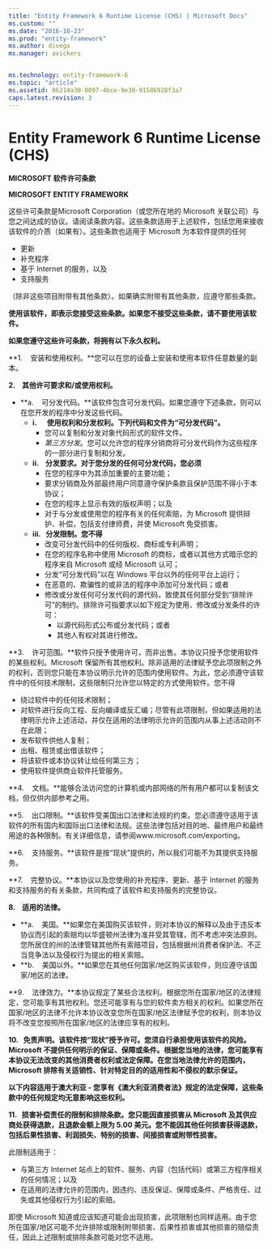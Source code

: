 ```yaml
---
title: "Entity Framework 6 Runtime License (CHS) | Microsoft Docs"
ms.custom: ""
ms.date: "2016-10-23"
ms.prod: "entity-framework"
ms.author: divega
ms.manager: avickers


ms.technology: entity-framework-6
ms.topic: "article"
ms.assetid: 06214a30-0097-4bce-9e30-91586928f3a7
caps.latest.revision: 3
---
```

# Entity Framework 6 Runtime License (CHS)
**MICROSOFT 软件许可条款**

**MICROSOFT ENTITY FRAMEWORK**

这些许可条款是Microsoft Corporation（或您所在地的 Microsoft 关联公司）与您之间达成的协议。请阅读条款内容。这些条款适用于上述软件，包括您用来接收该软件的介质（如果有）。这些条款也适用于 Microsoft 为本软件提供的任何

-   更新
-   补充程序
-   基于 Internet 的服务，以及
-   支持服务

（除非这些项目附带有其他条款）。如果确实附带有其他条款，应遵守那些条款。

**使用该软件，即表示您接受这些条款。如果您不接受这些条款，请不要使用该软件。**

**如果您遵守这些许可条款，将拥有以下永久权利。**

**1.    安装和使用权利。**您可以在您的设备上安装和使用本软件任意数量的副本。

**2.    其他许可要求和/或使用权利。**

-   **a.    可分发代码。**该软件包含可分发代码。如果您遵守下述条款，则可以在您开发的程序中分发这些代码。
    -   **i.      使用权利和分发权利。下列代码和文件为“可分发代码”。**
        -   您可以复制和分发对象代码形式的软件文件。
        -   *第三方分发*。您可以允许您的程序分销商将可分发代码作为这些程序的一部分进行复制和分发。
    -   **ii.    分发要求。对于您分发的任何可分发代码，您必须**
        -   在您的程序中为其添加重要的主要功能；
        -   要求分销商及外部最终用户同意遵守保护条款且保护范围不得小于本协议；
        -   在您的程序上显示有效的版权声明；以及
        -   对于与分发或使用您的程序有关的任何索赔，为 Microsoft 提供辩护、补偿，包括支付律师费，并使 Microsoft 免受损害。
    -   **iii.   分发限制。您不得**
        -   改变可分发代码中的任何版权、商标或专利声明；
        -   在您的程序名称中使用 Microsoft 的商标，或者以其他方式暗示您的程序来自 Microsoft 或经 Microsoft 认可；
        -   分发“可分发代码”以在 Windows 平台以外的任何平台上运行；
        -   在恶意的、欺骗性的或非法的程序中添加可分发代码；或者
        -   修改或分发任何可分发代码的源代码，致使其任何部分受到“排除许可”的制约。排除许可指要求以如下规定为使用、修改或分发条件的许可：
            -   以源代码形式公布或分发代码；或者
            -   其他人有权对其进行修改。

**3.    许可范围。**软件只授予使用许可，而非出售。本协议只授予您使用软件的某些权利。Microsoft 保留所有其他权利。除非适用的法律赋予您此项限制之外的权利，否则您只能在本协议明示允许的范围内使用软件。为此，您必须遵守该软件中的任何技术限制，这些限制只允许您以特定的方式使用软件。您不得

-   绕过软件中的任何技术限制；
-   对软件进行反向工程、反向编译或反汇编；尽管有此项限制，但如果适用的法律明示允许上述活动，并仅在适用的法律明示允许的范围内从事上述活动则不在此限；
-   发布软件供他人复制；
-   出租、租赁或出借该软件；
-   将该软件或本协议转让给任何第三方；
-   使用软件提供商业软件托管服务。

**4.    文档。**能够合法访问您的计算机或内部网络的所有用户都可以复制该文档，但仅供内部参考之用。

**5.    出口限制。**该软件受美国出口法律和法规的约束。您必须遵守适用于该软件的所有国内和国际出口法律和法规。这些法律包括对目的地、最终用户和最终用途的各种限制。有关详细信息，请参阅www.microsoft.com/exporting。

**6.    支持服务。**该软件是按“现状”提供的，所以我们可能不为其提供支持服务。

**7.    完整协议。**本协议以及您使用的补充程序、更新、基于 Internet 的服务和支持服务的有关条款，共同构成了该软件和支持服务的完整协议。

**8.    适用的法律。**

-   **a.    美国。**如果您在美国购买该软件，则对本协议的解释以及由于违反本协议而引起的索赔均以华盛顿州法律为准并受其管辖，而不考虑冲突法原则。您所居住的州的法律管辖其他所有索赔项目，包括根据州消费者保护法、不正当竞争法以及侵权行为提出的相关索赔。
-   **b.    美国以外。**如果您在其他任何国家/地区购买该软件，则应遵守该国家/地区的法律。

**9.    法律效力。**本协议规定了某些合法权利。根据您所在国家/地区的法律规定，您可能享有其他权利。您还可能享有与您的软件卖方相关的权利。如果您所在国家/地区的法律不允许本协议改变您所在国家/地区法律赋予您的权利，则本协议将不改变您按照所在国家/地区的法律应享有的权利。

**10.   免责声明。该软件按“现状”授予许可。您须自行承担使用该软件的风险。Microsoft 不提供任何明示的保证、保障或条件。根据您当地的法律，您可能享有本协议无法改变的其他消费者权利或法定保障。在您当地法律允许的范围内，Microsoft 排除有关适销性、针对特定目的的适用性和不侵权的默示保证。**

**以下内容适用于澳大利亚 - 您享有《澳大利亚消费者法》规定的法定保障，这些条款中的任何规定均无意影响这些权利。**

**11.   损害补偿责任的限制和排除条款。您只能因直接损害从 Microsoft 及其供应商处获得退款，且退款金额上限为 5.00 美元。您不能因其他任何损害获得退款，包括后果性损害、利润损失、特别的损害、间接损害或附带性损害。**

此限制适用于：

-   与第三方 Internet 站点上的软件、服务、内容（包括代码）或第三方程序相关的任何情况；以及
-   在适用的法律允许的范围内，因违约、违反保证、保障或条件、严格责任、过失或其他侵权行为引起的索赔。

即使 Microsoft 知道或应该知道可能会出现损害，此项限制也同样适用。由于您所在国家/地区可能不允许排除或限制附带损害、后果性损害或其他损害的赔偿责任，因此上述限制或排除条款可能对您不适用。
